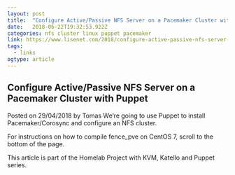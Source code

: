 ```yaml
---
layout: post 
title:  "Configure Active/Passive NFS Server on a Pacemaker Cluster with Puppet | Lisenet.com :: Linux | Security | Networking" 
date:   2018-06-22T19:32:53.922Z 
categories: nfs cluster linux puppet pacemaker
link: https://www.lisenet.com/2018/configure-active-passive-nfs-server-on-a-pacemaker-cluster-with-puppet/ 
tags:
  - links
ogtype: article 
---
```


## Configure Active/Passive NFS Server on a Pacemaker Cluster with Puppet
Posted on 29/04/2018 by Tomas
We’re going to use Puppet to install Pacemaker/Corosync and configure an NFS cluster.

For instructions on how to compile fence_pve on CentOS 7, scroll to the bottom of the page.

This article is part of the Homelab Project with KVM, Katello and Puppet series.